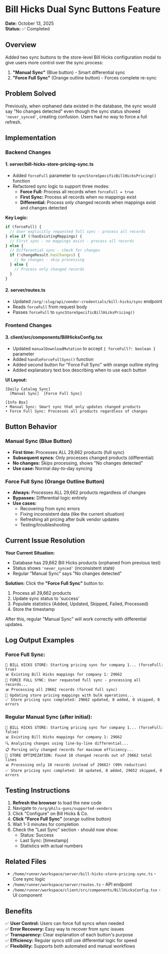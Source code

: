 # Bill Hicks Dual Sync Buttons Feature

**Date:** October 13, 2025  
**Status:** ✅ Completed

## Overview
Added two sync buttons to the store-level Bill Hicks configuration modal to give users more control over the sync process:

1. **"Manual Sync"** (Blue button) - Smart differential sync
2. **"Force Full Sync"** (Orange outline button) - Forces complete re-sync

## Problem Solved
Previously, when orphaned data existed in the database, the sync would say "No changes detected" even though the sync status showed `'never_synced'`, creating confusion. Users had no way to force a full refresh.

## Implementation

### Backend Changes

#### 1. **server/bill-hicks-store-pricing-sync.ts**
- Added `forceFull` parameter to `syncStoreSpecificBillHicksPricing()` function
- Refactored sync logic to support three modes:
  - **Force Full:** Process all records when `forceFull = true`
  - **First Sync:** Process all records when no mappings exist
  - **Differential:** Process only changed records when mappings exist and changes detected

**Key Logic:**
```typescript
if (forceFull) {
  // User explicitly requested full sync - process all records
} else if (!hasExistingMappings) {
  // First sync - no mappings exist - process all records
} else {
  // Differential sync - check for changes
  if (!changeResult.hasChanges) {
    // No changes - skip processing
  } else {
    // Process only changed records
  }
}
```

#### 2. **server/routes.ts**
- Updated `/org/:slug/api/vendor-credentials/bill-hicks/sync` endpoint
- Reads `forceFull` from request body
- Passes `forceFull` to `syncStoreSpecificBillHicksPricing()`

### Frontend Changes

#### 3. **client/src/components/BillHicksConfig.tsx**
- Updated `manualDownloadMutation` to accept `{ forceFull?: boolean }` parameter
- Added `handleForceFullSync()` function
- Added second button for "Force Full Sync" with orange outline styling
- Added explanatory text box describing when to use each button

**UI Layout:**
```
[Daily Catalog Sync]
  [Manual Sync]  [Force Full Sync]

[Info Box]
• Manual Sync: Smart sync that only updates changed products
• Force Full Sync: Processes all products regardless of changes
```

## Button Behavior

### **Manual Sync** (Blue Button)
- **First time:** Processes ALL 29,662 products (full sync)
- **Subsequent syncs:** Only processes changed products (differential)
- **No changes:** Skips processing, shows "No changes detected"
- **Use case:** Normal day-to-day syncing

### **Force Full Sync** (Orange Outline Button)  
- **Always:** Processes ALL 29,662 products regardless of changes
- **Bypasses:** Differential logic entirely
- **Use cases:**
  - Recovering from sync errors
  - Fixing inconsistent data (like the current situation)
  - Refreshing all pricing after bulk vendor updates
  - Testing/troubleshooting

## Current Issue Resolution

**Your Current Situation:**
- Database has 29,662 Bill Hicks products (orphaned from previous test)
- Status shows `'never_synced'` (inconsistent state)
- Regular "Manual Sync" says "No changes detected"

**Solution:**
Click the **"Force Full Sync"** button to:
1. Process all 29,662 products
2. Update sync status to 'success'
3. Populate statistics (Added, Updated, Skipped, Failed, Processed)
4. Store the timestamp

After this, regular "Manual Sync" will work correctly with differential updates.

## Log Output Examples

### Force Full Sync:
```
🔄 BILL HICKS STORE: Starting pricing sync for company 1... (forceFull: true)
📊 Existing Bill Hicks mappings for company 1: 29662
🔄 FORCE FULL SYNC: User requested full sync - processing all records...
📊 Processing all 29662 records (forced full sync)
🔄 Updating store pricing mappings with bulk operations...
✅ Store pricing sync completed: 29662 updated, 0 added, 0 skipped, 0 errors
```

### Regular Manual Sync (after initial):
```
🔄 BILL HICKS STORE: Starting pricing sync for company 1... (forceFull: false)
📊 Existing Bill Hicks mappings for company 1: 29662
🔍 Analyzing changes using line-by-line differential...
📋 Parsing only changed records for maximum efficiency...
🎯 STORE OPTIMIZATION: Found 10 changed records out of 29662 total lines
📊 Processing only 10 records instead of 29662! (99% reduction)
✅ Store pricing sync completed: 10 updated, 0 added, 29652 skipped, 0 errors
```

## Testing Instructions

1. **Refresh the browser** to load the new code
2. Navigate to `/org/phils-guns/supported-vendors`
3. Click "Configure" on Bill Hicks & Co.
4. **Click "Force Full Sync"** (orange outline button)
5. Wait 1-3 minutes for completion
6. Check the "Last Sync" section - should now show:
   - Status: Success
   - Last Sync: [timestamp]
   - Statistics with actual numbers

## Related Files

- `/home/runner/workspace/server/bill-hicks-store-pricing-sync.ts` - Core sync logic
- `/home/runner/workspace/server/routes.ts` - API endpoint
- `/home/runner/workspace/client/src/components/BillHicksConfig.tsx` - UI component

## Benefits

✅ **User Control:** Users can force full syncs when needed  
✅ **Error Recovery:** Easy way to recover from sync issues  
✅ **Transparency:** Clear explanation of each button's purpose  
✅ **Efficiency:** Regular syncs still use differential logic for speed  
✅ **Flexibility:** Supports both automated and manual workflows


